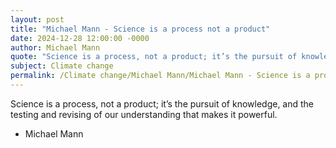```yaml
---
layout: post
title: "Michael Mann - Science is a process not a product"
date: 2024-12-28 12:00:00 -0000
author: Michael Mann
quote: "Science is a process, not a product; it’s the pursuit of knowledge, and the testing and revising of our understanding that makes it powerful."
subject: Climate change
permalink: /Climate change/Michael Mann/Michael Mann - Science is a process not a product
---
```


Science is a process, not a product; it’s the pursuit of knowledge, and the testing and revising of our understanding that makes it powerful.

- Michael Mann
